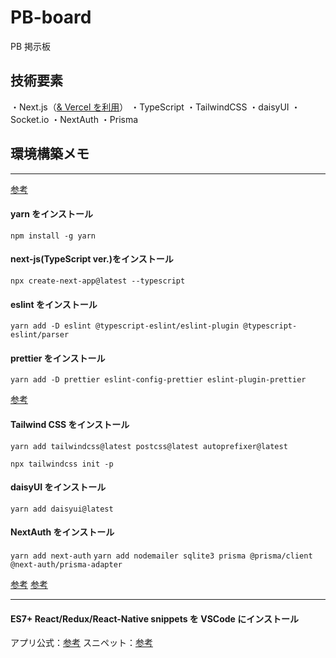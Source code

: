 # PB-board

PB 掲示板

## 技術要素

・Next.js（[& Vercel を利用](https://vercel.com/)）
・TypeScript
・TailwindCSS
・daisyUI
・Socket.io
・NextAuth
・Prisma

## 環境構築メモ

---

[参考](https://mo-gu-mo-gu.com/create-next-app-typescript/)

#### yarn をインストール

`npm install -g yarn`

#### next-js(TypeScript ver.)をインストール

`npx create-next-app@latest --typescript`

#### eslint をインストール

`yarn add -D eslint @typescript-eslint/eslint-plugin @typescript-eslint/parser`

#### prettier をインストール

`yarn add -D prettier eslint-config-prettier eslint-plugin-prettier`

[参考](https://zenn.dev/grinch1252/articles/931b2ff058ef62)

#### Tailwind CSS をインストール

`yarn add tailwindcss@latest postcss@latest autoprefixer@latest`

`npx tailwindcss init -p`

#### daisyUI をインストール

`yarn add daisyui@latest`

#### NextAuth をインストール

`yarn add next-auth`
`yarn add nodemailer sqlite3 prisma @prisma/client @next-auth/prisma-adapter`

[参考](https://zenn.dev/fehde/articles/4be665551fd0d9)
[参考](https://zenn.dev/shimabukuromeg/scraps/51ea9b884fc607)

---

#### ES7+ React/Redux/React-Native snippets を VSCode にインストール

アプリ公式：[参考](https://marketplace.visualstudio.com/items?itemName=dsznajder.es7-react-js-snippets)
スニペット：[参考](https://github.com/chillios-ts/vscode-react-javascript-snippets/blob/HEAD/docs/Snippets.md)
